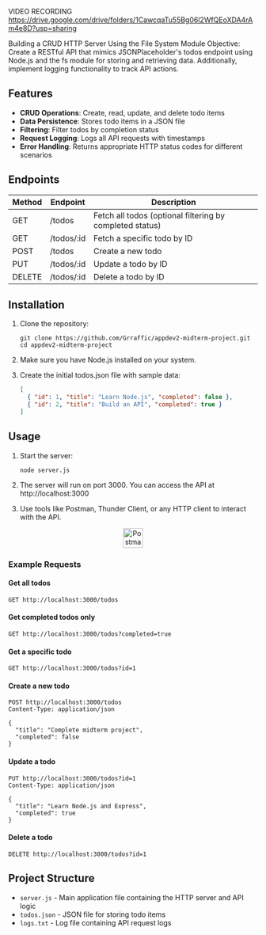 VIDEO RECORDING
https://drive.google.com/drive/folders/1CawcqaTu55Bg06l2WfQEoXDA4rAm4e8D?usp=sharing

Building a CRUD HTTP Server Using the File System Module
Objective: Create a RESTful API that mimics JSONPlaceholder's todos endpoint using Node.js and the fs module for storing and retrieving data. Additionally, implement logging functionality to track API actions.

## Features

- **CRUD Operations**: Create, read, update, and delete todo items
- **Data Persistence**: Stores todo items in a JSON file
- **Filtering**: Filter todos by completion status
- **Request Logging**: Logs all API requests with timestamps
- **Error Handling**: Returns appropriate HTTP status codes for different scenarios

## Endpoints

| Method | Endpoint | Description |
|--------|----------|-------------|
| GET | /todos | Fetch all todos (optional filtering by completed status) |
| GET | /todos/:id | Fetch a specific todo by ID |
| POST | /todos | Create a new todo |
| PUT | /todos/:id | Update a todo by ID |
| DELETE | /todos/:id | Delete a todo by ID |

## Installation

1. Clone the repository:
   ```
   git clone https://github.com/Grraffic/appdev2-midterm-project.git
   cd appdev2-midterm-project
   ```

2. Make sure you have Node.js installed on your system.

3. Create the initial todos.json file with sample data:
   ```json
   [
     { "id": 1, "title": "Learn Node.js", "completed": false },
     { "id": 2, "title": "Build an API", "completed": true }
   ]
   ```

## Usage

1. Start the server:
   ```
   node server.js
   ```

2. The server will run on port 3000. You can access the API at http://localhost:3000

3. Use tools like Postman, Thunder Client, or any HTTP client to interact with the API.

<div align="center">
  <img src="https://skillicons.dev/icons?i=postman" alt="Postman" height="40" />
</div>

### Example Requests

#### Get all todos
```
GET http://localhost:3000/todos
```

#### Get completed todos only
```
GET http://localhost:3000/todos?completed=true
```

#### Get a specific todo
```
GET http://localhost:3000/todos?id=1
```

#### Create a new todo
```
POST http://localhost:3000/todos
Content-Type: application/json

{
  "title": "Complete midterm project",
  "completed": false
}
```

#### Update a todo
```
PUT http://localhost:3000/todos?id=1
Content-Type: application/json

{
  "title": "Learn Node.js and Express",
  "completed": true
}
```

#### Delete a todo
```
DELETE http://localhost:3000/todos?id=1
```

## Project Structure

- `server.js` - Main application file containing the HTTP server and API logic
- `todos.json` - JSON file for storing todo items
- `logs.txt` - Log file containing API request logs
